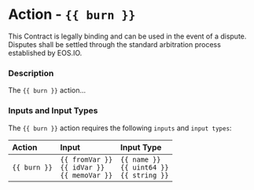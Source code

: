 # Action - `{{ burn }}`

This Contract is legally binding and can be used in the event of a dispute. Disputes shall be settled through the standard arbitration process established by EOS.IO.

### Description

The `{{ burn }}` action... 

### Inputs and Input Types

The `{{ burn }}` action requires the following `inputs` and `input types`:

| Action | Input | Input Type |
|:--|:--|:--|
| `{{ burn }}` | `{{ fromVar }}`<br/>`{{ idVar }}`<br/>`{{ memoVar }}` | `{{ name }}`<br/>`{{ uint64 }}`<br/>`{{ string }}` |
